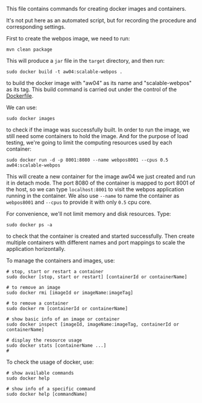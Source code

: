 This file contains commands for creating docker images and containers.

It's not put here as an automated script, but for recording the procedure and corresponding settings.

First to create the webpos image, we need to run:

```shell
mvn clean package
```

This will produce a `jar` file in the `target` directory, and then run:

```shell
sudo docker build -t aw04:scalable-webpos .
```

to build the docker image with "aw04" as its name and "scalable-webpos" as its tag. This build command is carried out under the control of the [Dockerfile](Dockerfile).

We can use:

```shell
sudo docker images
```

to check if the image was successfully built. In order to run the image, we still need some containers to hold the image. And for the purpose of load testing, we're going to limit the computing resources used by each container:

```shell
sudo docker run -d -p 8001:8080 --name webpos8001 --cpus 0.5 aw04:scalable-webpos
```

This will create a new container for the image aw04 we just created and run it in detach mode. The port 8080 of the container is mapped to port 8001 of the host, so we can type `localhost:8001` to visit the webpos application running in the container. We also use `--name` to name the container as `webpos8001` and `--cpus` to provide it with only `0.5` cpu core.

For convenience, we'll not limit memory and disk resources. Type:

```shell
sudo docker ps -a
```

to check that the container is created and started successfully. Then create multiple containers with different names and port mappings to scale the application horizontally.

To manage the containers and images, use:

```shell
# stop, start or restart a container
sudo docker [stop, start or restart] [containerId or containerName]

# to remove an image
sudo docker rmi [imageId or imageName:imageTag]

# to remove a container
sudo docker rm [containerId or containerName]

# show basic info of an image or container
sudo docker inspect [imageId, imageName:imageTag, containerId or containerName]

# display the resource usage
sudo docker stats [containerName ...]
# 
```

To check the usage of docker, use:

```shell
# show available commands
sudo docker help

# show info of a specific command
sudo docker help [commandName]
```
